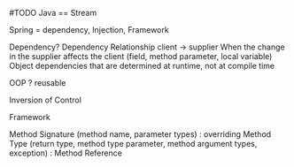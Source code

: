 
#TODO
Java == Stream<T>

Spring = dependency, Injection, Framework

Dependency? Dependency Relationship
client -> supplier
When the change in the supplier affects the client (field, method parameter, local variable)
Object dependencies that are determined at runtime, not at compile time

OOP ? reusable

Inversion of Control

Framework

Method Signature (method name, parameter types) : overriding
Method Type (return type, method type parameter, method argument types, exception) : Method Reference